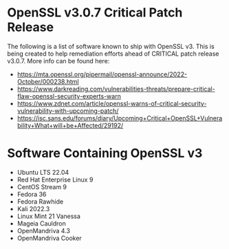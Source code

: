 # OpenSSL v3.0.7 Critical Patch Release
The following is a list of software known to ship with OpenSSL v3.  This is being created to help remediation efforts ahead of CRITICAL patch release v3.0.7.  More info can be found here:
- https://mta.openssl.org/pipermail/openssl-announce/2022-October/000238.html
- https://www.darkreading.com/vulnerabilities-threats/prepare-critical-flaw-openssl-security-experts-warn
- https://www.zdnet.com/article/openssl-warns-of-critical-security-vulnerability-with-upcoming-patch/
- https://isc.sans.edu/forums/diary/Upcoming+Critical+OpenSSL+Vulnerability+What+will+be+Affected/29192/

# Software Containing OpenSSL v3
- Ubuntu LTS 22.04
- Red Hat Enterprise Linux 9
- CentOS Stream 9
- Fedora 36
- Fedora Rawhide
- Kali 2022.3
- Linux Mint 21 Vanessa
- Mageia Cauldron
- OpenMandriva 4.3
- OpenMandriva Cooker
